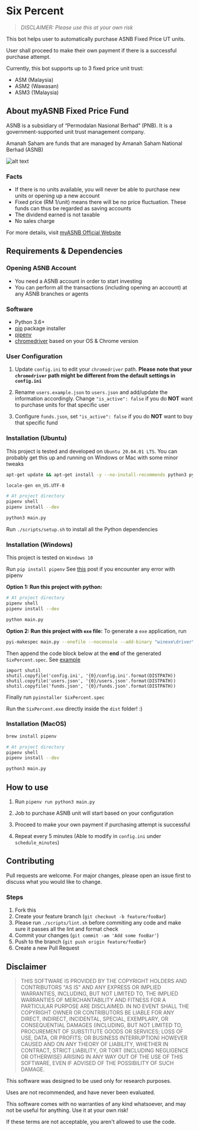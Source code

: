 # Six Percent

> _DISCLAIMER: Please use this at your own risk_

This bot helps user to automatically purchase ASNB Fixed Price UT units.

User shall proceed to make their own payment if there is a successful purchase attempt.

Currently, this bot supports up to 3 fixed price unit trust:

- ASM (Malaysia)
- ASM2 (Wawasan)
- ASM3 (1Malaysia)

## About myASNB Fixed Price Fund

ASNB is a subsidiary of “Permodalan Nasional Berhad” (PNB). It is a government-supported unit trust management company.

Amanah Saham are funds that are managed by Amanah Saham National Berhad (ASNB)

![alt text](https://i.imgur.com/LCB8Soo.jpg)

### Facts

- If there is no units available, you will never be able to purchase new units or opening up a new account
- Fixed price (RM 1/unit) means there will be no price fluctuation. These funds can thus be regarded as saving accounts
- The dividend earned is not taxable
- No sales charge

For more details, visit [myASNB Official Website](https://www.myasnb.com.my/)

## Requirements & Dependencies

### Opening ASNB Account

- You need a ASNB account in order to start investing
- You can perform all the transactions (including opening an account) at any ASNB branches or agents

### Software

- Python 3.6+
- [pip](https://pip.pypa.io/en/stable/) package installer
- [pipenv](https://pypi.org/project/pipenv/)
- [chromedriver](https://chromedriver.chromium.org/downloads) based on your OS & Chrome version

### User Configuration

1. Update `config.ini` to edit your `chromedriver` path. **Please note that your `chromedriver` path might be different from the default settings in `config.ini`**

2. Rename `users.example.json` to `users.json` and add/update the information accordingly. Change `"is_active": false` if you do **NOT** want to purchase units for that specific user

3. Configure `funds.json`, set `"is_active": false` if you do **NOT** want to buy that specific fund

### Installation (Ubuntu)

This project is tested and developed on `Ubuntu 20.04.01 LTS`. You can probably get this up and running on Windows or Mac with some minor tweaks

```bash
apt-get update && apt-get install -y --no-install-recommends python3 python3-virtualenv python3-pip chromium-chromedriver locales

locale-gen en_US.UTF-8

# At project directory
pipenv shell
pipenv install --dev

python3 main.py
```

Run `./scripts/setup.sh` to install all the Python dependencies

### Installation (Windows)

This project is tested on `Windows 10`

Run `pip install pipenv` See [this](https://stackoverflow.com/questions/46041719/windows-reports-error-when-trying-to-install-package-using-pipenv) post if you encounter any error with pipenv

**Option 1: Run this project with python:**

```bash
# At project directory
pipenv shell
pipenv install --dev

python main.py
```

**Option 2: Run this project with `exe` file:**
To generate a `exe` application, run

```sh
pyi-makespec main.py --onefile --noconsole --add-binary "winexe\driver\chromedriver.exe;winexe\driver\" --add-data "funds.json;." --add-data "config.ini;." --add-data "users.json;." --name SixPercent --icon "winexe\favicon.ico"  --console
```

Then append the code block below at the **end** of the generated `SixPercent.spec`. See [example](winexe/SixPercent.spec)

```spec
import shutil
shutil.copyfile('config.ini', '{0}/config.ini'.format(DISTPATH))
shutil.copyfile('users.json', '{0}/users.json'.format(DISTPATH))
shutil.copyfile('funds.json', '{0}/funds.json'.format(DISTPATH))

```

Finally run `pyinstaller SixPercent.spec`

Run the `SixPercent.exe` directly inside the `dist` folder! :)

### Installation (MacOS)

```bash
brew install pipenv

# At project directory
pipenv shell
pipenv install --dev

python3 main.py
```

## How to use

1. Run `pipenv run python3 main.py`

2. Job to purchase ASNB unit will start based on your configuration

3. Proceed to make your own payment if purchasing attempt is successful

4. Repeat every 5 minutes (Able to modify in `config.ini` under `schedule_minutes`)

## Contributing

Pull requests are welcome. For major changes, please open an issue first to discuss what you would like to change.

### Steps

1. Fork this
2. Create your feature branch (`git checkout -b feature/fooBar`)
3. Please run `./scripts/lint.sh` before commiting any code and make sure it passes all the lint and format check
4. Commit your changes (`git commit -am 'Add some fooBar'`)
5. Push to the branch (`git push origin feature/fooBar`)
6. Create a new Pull Request

## Disclaimer

> THIS SOFTWARE IS PROVIDED BY THE COPYRIGHT HOLDERS AND CONTRIBUTORS "AS IS" AND ANY EXPRESS OR IMPLIED WARRANTIES, INCLUDING, BUT NOT LIMITED TO, THE IMPLIED WARRANTIES OF MERCHANTABILITY AND FITNESS FOR A PARTICULAR PURPOSE ARE DISCLAIMED. IN NO EVENT SHALL THE COPYRIGHT OWNER OR CONTRIBUTORS BE LIABLE FOR ANY DIRECT, INDIRECT, INCIDENTAL, SPECIAL, EXEMPLARY, OR CONSEQUENTIAL DAMAGES (INCLUDING, BUT NOT LIMITED TO, PROCUREMENT OF SUBSTITUTE GOODS OR SERVICES; LOSS OF USE, DATA, OR PROFITS; OR BUSINESS INTERRUPTION) HOWEVER CAUSED AND ON ANY THEORY OF LIABILITY, WHETHER IN CONTRACT, STRICT LIABILITY, OR TORT (INCLUDING NEGLIGENCE OR OTHERWISE) ARISING IN ANY WAY OUT OF THE USE OF THIS SOFTWARE, EVEN IF ADVISED OF THE POSSIBILITY OF SUCH DAMAGE.

This software was designed to be used only for research purposes.

Uses are not recommended, and have never been evaluated.

This software comes with no warranties of any kind whatsoever, and may not be useful for anything. Use it at your own risk!

If these terms are not acceptable, you aren't allowed to use the code.
